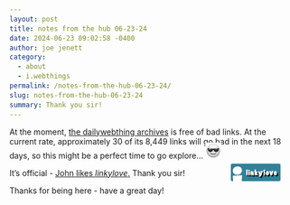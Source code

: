 ```yaml
---
layout: post
title: notes from the hub 06-23-24
date: 2024-06-23 09:02:58 -0400
author: joe jenett
category:
  - about
  - i.webthings
permalink: /notes-from-the-hub-06-23-24/
slug: notes-from-the-hub-06-23-24
summary: Thank you sir!
---
```

At the moment, <a title="20+ years of resources and diversions" href="https://dwt-archives.joejenett.com/">the dailywebthing archives</a> is free of bad links. At the current rate, approximately 30 of its 8,449 links will go bad in the next 18 days, so this might be a perfect time to go explore... <img src="/images/eguy.png" width="28" alt="" style="margin-top:-6px;">

<span  class="iwt"><a title="i.webthings linkylove" href="https://iwebthings.joejenett.com/categories/#linkylove"><img src="/images/linkylove.png" alt="linkylove" width="88" height="31" style="position:relative;float:right;margin:-8px 24px 0 0;"></a></span>
It’s official - <a title="Re: if you like linkylove…" href="https://johnjohnston.info/blog/re-if-you-like-linkylove-re/">John likes <em>linkylove</em>.</a> Thank you sir!

Thanks for being here - have a great day!

<a style="display:none;" href="https://brid.gy/publish/mastodon"><small>(cross-posted to mastodon)</small></a>